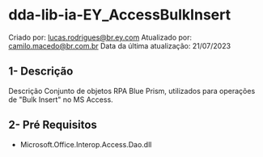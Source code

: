 # dda-lib-ia-EY_AccessBulkInsert

Criado por: lucas.rodrigues@br.ey.com
Atualizado por: camilo.macedo@br.com.br
Data da última atualização:    21/07/2023

 

## 1-   Descrição
Descrição    Conjunto de objetos RPA Blue Prism, utilizados para operações de "Bulk Insert" no MS Access.

 

## 2-   Pré Requisitos
- Microsoft.Office.Interop.Access.Dao.dll

